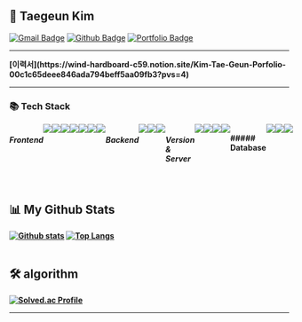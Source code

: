 <br><br>
## 👋 Taegeun Kim

<!-- [![Hits](https://hits.seeyoufarm.com/api/count/incr/badge.svg?url=https%3A%2F%2Fgithub.com%2Ftaegeun1111&count_bg=%23B3E78B&title_bg=%23555555&icon=&icon_color=%23E7E7E7&title=hits&edge_flat=false)](https://hits.seeyoufarm.com) -->

[![Gmail Badge](https://img.shields.io/badge/-taegeun4145@gmail.com-c14438?style=flat&logo=Gmail&logoColor=white&link=mailto:taegeun4145@gmail.com)](mailto:taegeun4145@gmail.com)
[![Github Badge](https://img.shields.io/badge/-taegeun1111-grey?style=flat&logo=github&logoColor=white&link=https://github.com/taegeun1111/)](https://www.github.com/taegeun1111/)
[![Portfolio Badge](https://img.shields.io/badge/portfolio-web-blue?style=flat&link=taegeun1111/)](taegeun1111/)<p align='left'><b>

<hr>
[이력서](https://wind-hardboard-c59.notion.site/Kim-Tae-Geun-Porfolio-00c1c65deee846ada794beff5aa09fb3?pvs=4)
<hr>

<h3>📚 Tech Stack</h3>
<div style= "display: flex;">
  
##### Frontend
<img src="https://img.shields.io/badge/HTML5-E34F26?style=flat&logo=HTML5&logoColor=white" />
<img src="https://img.shields.io/badge/CSS3-1572B6?style=flat&logo=CSS3&logoColor=white" />
<img src="https://img.shields.io/badge/JavaScript-f7df1e?style=flat&logo=JavaScript&logoColor=white" />
<img src="https://img.shields.io/badge/Typescript-3178C6?style=flat&logo=Typescript&logoColor=white" />
<img src="https://img.shields.io/badge/React-61DAFB?style=flat&logo=React&logoColor=white" />
<img src="https://img.shields.io/badge/Redux-764ABC?style=flat&logo=Redux&logoColor=white" />
<img src="https://img.shields.io/badge/Sass-CC6699?style=flat&logo=Sass&logoColor=white" />

<br>

##### Backend
<img src="https://img.shields.io/badge/Java-007396?style=flat&logo=Conda-Forge&logoColor=white"/>
<img src="https://img.shields.io/badge/Spring-6DB33F?style=flat&logo=Spring&logoColor=white"/>
<img src="https://img.shields.io/badge/SpringBoot%20SQL-6DB33F?style=flat&logo=SpringBoot&logoColor=white" />
<br>

##### Version & Server
<img src="https://img.shields.io/badge/GitHub-181717?style=flat&logo=GitHub&logoColor=white"/>
<img src="https://img.shields.io/badge/Git-F05032?style=flat&logo=Git&logoColor=white"/>
<img src="https://img.shields.io/badge/AmazonAWS-232F3E?style=flat&logo=AmazonAWS&logoColor=white" />
<img src="https://img.shields.io/badge/Firebase-FFCA28?style=flat&logo=Firebase&logoColor=white" />

<br>
##### Database
<img src="https://img.shields.io/badge/MariaDB-003545?style=flat&logo=MariaDB&logoColor=white"/>
<img src="https://img.shields.io/badge/MySQL-4479A1?style=flat&logo=MySQL&logoColor=white"/>
<img src="https://img.shields.io/badge/Oracle%20SQL-F80000?style=flat&logo=Oracle&logoColor=white" />

</div><br>
  
  
## 📊 My Github Stats

<!-- <p align=left> <img src=https://komarev.com/ghpvc/?username=taegeun1111 alt=taegeun1111 /> </p> -->

[![Github stats](https://github-readme-stats.vercel.app/api?username=taegeun1111&show_icons=true&include_all_commits=true)](https://github.com/taegeun1111/github-readme-stats)
[![Top Langs](https://github-readme-stats.vercel.app/api/top-langs/?username=taegeun1111&layout=compact)](https://github.com/taegeun1111/github-readme-stats)<br><br>

## 🛠 algorithm

[![Solved.ac Profile](http://mazassumnida.wtf/api/generate_badge?boj=taegeun1111)](https://solved.ac/taegeun1111)
<hr>

